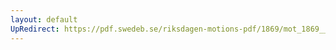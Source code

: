 ```yaml
---
layout: default
UpRedirect: https://pdf.swedeb.se/riksdagen-motions-pdf/1869/mot_1869__ak__00093.pdf
---
```

